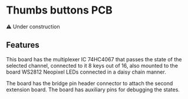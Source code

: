 # Thumbs buttons PCB

⚠️ Under construction

## Features

This board has the multiplexer IC 74HC4067 that passes the state of the selected channel, connected to it 8 keys out of 16, also mounted to the board WS2812 Neopixel LEDs connected in a daisy chain manner. 

The board has the bridge pin header connector to attach the second extension board. The board has auxiliary pins for debugging the states.
